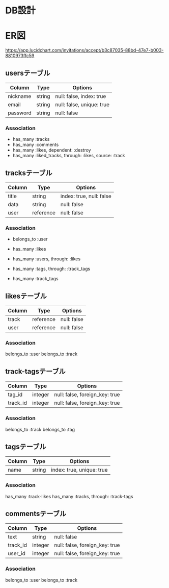 # DB設計

# ER図
https://app.lucidchart.com/invitations/accept/b3c87035-88bd-47e7-b003-8810973ffc59

## usersテーブル
|Column|Type|Options|
|------|----|-------|
|nickname|string|null: false, index: true|
|email|string|null: false, unique: true|
|password|string|null: false|

### Association
 - has_many :tracks
 - has_many :comments
 - has_many :likes, dependent: :destroy
 - has_many :liked_tracks, through: :likes, source: :track


## tracksテーブル
|Column|Type|Options|
|------|----|-------|
|title|string|index: true, null: false|
|data|string|null: false|
|user|reference|null: false|

### Association
 - belongs_to :user

 - has_many :likes
 - has_many :users, through: :likes

 - has_many :tags, through: :track_tags
 - has_many :track_tags

## likesテーブル
|Column|Type|Options|
|------|----|-------|
|track|reference|null: false|
|user|reference|null: false|

### Association
belongs_to :user
belongs_to :track

## track-tagsテーブル
|Column|Type|Options|
|------|----|-------|
|tag_id|integer|null: false, foreign_key: true|
|track_id|integer|null: false, foreign_key: true|

### Association
belongs_to :track
belongs_to :tag

## tagsテーブル
|Column|Type|Options|
|------|----|-------|
|name|string|index: true, unique: true|

### Association
has_many :track-likes
has_many :tracks, through: :track-tags

## commentsテーブル
|Column|Type|Options|
|------|----|-------|
|text|string|null: false|
|track_id|integer|null: false, foreign_key: true|
|user_id|integer|null: false, foreign_key: true|

### Association
belongs_to :user
belongs_to :track
